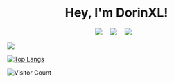 
<!--
**DorinXL/DorinXL** is a ✨ _special_ ✨ repository because its `README.md` (this file) appears on your GitHub profile.

Here are some ideas to get you started:

- 🔭 I’m currently working on ...
- 🌱 I’m currently learning ...
- 👯 I’m looking to collaborate on ...
- 🤔 I’m looking for help with ...
- 💬 Ask me about ...
- 📫 How to reach me: ...
- 😄 Pronouns: ...
- ⚡ Fun fact: ...
🕹️🎮🛡🗡🪃🏹⚔🆙👾
-->

<h1 align="center">
  Hey, I'm DorinXL!
</h1>


<!-- 个人资料徽标 -->
<div align="center">
<!--   <img src="https://img2022.cnblogs.com/blog/1858293/202208/1858293-20220808231217658-1620536017.png" style="float:left;" width="10.8%" align ="right"> -->
<!--   <img src="https://img2022.cnblogs.com/blog/1858293/202208/1858293-20220808231220995-1230507815.png" style="float:right" width="10%" align ="right"> -->

<!--   <div align="center"> -->
  <a href="https://www.cnblogs.com/DorinXL/"><img src="https://img.shields.io/badge/CSDN-%E5%8D%9A%E5%AE%A2-c32136"></a>&emsp;
  <a href="https://space.bilibili.com/3217550/"><img src="https://img.shields.io/badge/bilibili-B%E7%AB%99-ff69b4"></a>&emsp;
  <a href="https://leetcode.cn/u/dorinxl-2/"><img src="https://img.shields.io/badge/leetcode-%E5%8A%9B%E6%89%A3-c32136"></a>&emsp;
<!-- 访客数统计徽标 -->
<!--   <img src="https://visitor-badge.glitch.me/badge?page_id=DorinXL" alt="访客统计" /> -->
<!--   </div> -->
<!--   <img src="https://img2022.cnblogs.com/blog/1858293/202208/1858293-20220808231220995-1230507815.png" style="float:right" width="10%" align ="right"> -->
</div>


<a href="https://www.exophase.com/user/DorinXL/"><img src="https://card.exophase.com/2/0/277175.png?1730903533"></a>

 <!--
## ⚔ 日积月累
> 仍需努力的道路
<div>
    <img height="165" align="left" src="https://github-readme-stats.vercel.app/api?username=DorinXL&theme=calm&show_icons=true" />
    <img src="https://github-readme-stats.vercel.app/api/top-langs/?username=DorinXL&hide=html,css,Jupyter+Notebook,ruby,javascript&theme=calm&langs_count=6&layout=compact" />
</div>

-->

[![Top Langs](https://github-readme-stats.vercel.app/api/top-langs/?username=DorinXL&hide=html&layout=compact&langs_count=10&theme=dracula)](https://github-readme-stats.vercel.app/api/top-langs/?username=DorinXL&hide=html&layout=compact&langs_count=10)


![Visitor Count](https://profile-counter.glitch.me/DorinXL/count.svg)
